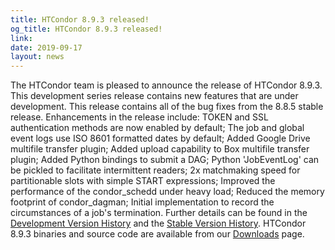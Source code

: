```yaml
---
title: HTCondor 8.9.3 released!
og_title: HTCondor 8.9.3 released!
link: 
date: 2019-09-17
layout: news
---
```


The HTCondor team is pleased to announce the release of HTCondor 8.9.3. This development series release contains new features that are under development. This release contains all of the bug fixes from the 8.8.5 stable release.  Enhancements in the release include: TOKEN and SSL authentication methods are now enabled by default; The job and global event logs use ISO 8601 formatted dates by default; Added Google Drive multifile transfer plugin; Added upload capability to Box multifile transfer plugin; Added Python bindings to submit a DAG; Python 'JobEventLog' can be pickled to facilitate intermittent readers; 2x matchmaking speed for partitionable slots with simple START expressions; Improved the performance of the condor_schedd under heavy load; Reduced the memory footprint of condor_dagman; Initial implementation to record the circumstances of a job's termination.  Further details can be found in the <a href="http://htcondor.org/manual/v8.9.3/DevelopmentReleaseSeries89.html"> Development Version History</a> and the <a href="http://htcondor.org/manual/v8.9.3/StableReleaseSeries88.html"> Stable Version History</a>. HTCondor 8.9.3 binaries and source code are available from our <a href="http://htcondor.org/downloads/">Downloads</a> page. 
